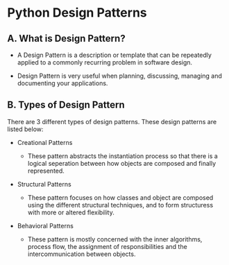 # Python Design Patterns

## A. What is Design Pattern?

- A Design Pattern is a description or template that can be repeatedly applied to a commonly recurring problem in software design.

- Design Pattern is very useful when planning, discussing, managing and documenting your applications.


## B. Types of Design Pattern
There are 3 different types of design patterns. These design patterns are listed below:
- Creational Patterns
   - These pattern abstracts the instantiation process so that there is a logical seperation between how objects are composed and finally represented.

- Structural Patterns
   - These pattern focuses on how classes and object are composed using the different structural techniques, and to form structuress with more or altered flexibility.

- Behavioral Patterns
   - These pattern is mostly concerned with the inner algorithms, process flow, the assignment of responsibilities and the intercommunication between objects.


   
